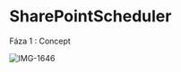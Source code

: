 # SharePointScheduler

Fáza 1 : Concept 

![IMG-1646](https://user-images.githubusercontent.com/70257823/214282467-67a64215-1086-4dad-8983-1e3f300c0f98.jpg)
